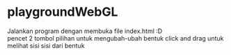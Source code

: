 # playgroundWebGL
Jalankan program dengan membuka file index.html :D <br>
pencet 2 tombol pilihan untuk mengubah-ubah bentuk
click and drag untuk melihat sisi sisi dari bentuk
